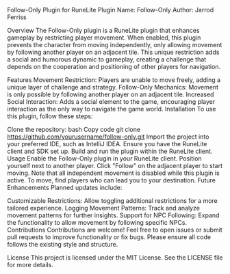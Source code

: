 Follow-Only Plugin for RuneLite
Plugin Name: Follow-Only
Author: Jarrod Ferriss

Overview
The Follow-Only plugin is a RuneLite plugin that enhances gameplay by restricting player movement. When enabled, this plugin prevents the character from moving independently, only allowing movement by following another player on an adjacent tile. This unique restriction adds a social and humorous dynamic to gameplay, creating a challenge that depends on the cooperation and positioning of other players for navigation.

Features
Movement Restriction: Players are unable to move freely, adding a unique layer of challenge and strategy.
Follow-Only Mechanics: Movement is only possible by following another player on an adjacent tile.
Increased Social Interaction: Adds a social element to the game, encouraging player interaction as the only way to navigate the game world.
Installation
To use this plugin, follow these steps:

Clone the repository:
bash
Copy code
git clone https://github.com/yourusername/follow-only.git
Import the project into your preferred IDE, such as IntelliJ IDEA.
Ensure you have the RuneLite client and SDK set up.
Build and run the plugin within the RuneLite client.
Usage
Enable the Follow-Only plugin in your RuneLite client.
Position yourself next to another player.
Click "Follow" on the adjacent player to start moving.
Note that all independent movement is disabled while this plugin is active. To move, find players who can lead you to your destination.
Future Enhancements
Planned updates include:

Customizable Restrictions: Allow toggling additional restrictions for a more tailored experience.
Logging Movement Patterns: Track and analyze movement patterns for further insights.
Support for NPC Following: Expand the functionality to allow movement by following specific NPCs.
Contributions
Contributions are welcome! Feel free to open issues or submit pull requests to improve functionality or fix bugs. Please ensure all code follows the existing style and structure.

License
This project is licensed under the MIT License. See the LICENSE file for more details.
